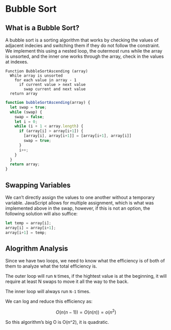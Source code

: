 # Bubble Sort

## What is a Bubble Sort?

A bubble sort is a sorting algorithm that works by checking the values of adjacent indecies and switching them if they do not follow the constraint. We implement this using a nested loop, the outermost runs while the array is unsorted, and the inner one works through the array, check in the values at indexes.

```plaintext
Function BubbleSortAscending (array)
  While array is unsorted
    for each value in array - 1
      if current value > next value
        swap current and next value
  return array
```

```javascript
function bubbleSortAscending(array) {
  let swap = true;
  while (swap) {
    swap = false;
    let i = 0;
    while (i + 1 < array.length) {
      if (array[i] > array[i+1]) {
        [array[i], array[i+1]] = [array[i+1], array[i]]
        swap = true;
      }
      i++;
    }
  }
  return array;
}
```

## Swapping Variables

We can’t directly assign the values to one another without a temporary variable. JavaScript allows for multiple assignment, which is what was implemented above in the swap, however, if this is not an option, the following solution will also suffice:

```javascript
let temp = array[i];
array[i] = array[i+1];
array[i+1] = temp;
```

## Alogrithm Analysis

Since we have two loops, we need to know what the efficiency is of both of them to analyze what the total efficiency is.

The outer loop will run `N` times, if the hightest value is at the beginning, it will require at least N swaps to move it all the way to the back.

The inner loop will always run `N-1` times.

We can log and reduce this efficiency as:

$$
O(n(n-1)) = O(n(n)) = o(n^2)
$$

So this algorithm’s big O is O(n^2), it is quadratic.

